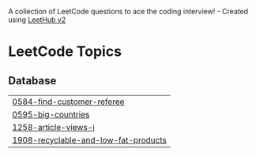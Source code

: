 A collection of LeetCode questions to ace the coding interview! - Created using [LeetHub v2](https://github.com/arunbhardwaj/LeetHub-2.0)
<!---LeetCode Topics Start-->
# LeetCode Topics
## Database
|  |
| ------- |
| [0584-find-customer-referee](https://github.com/Airuikeric/LeetCode/tree/master/0584-find-customer-referee) |
| [0595-big-countries](https://github.com/Airuikeric/LeetCode/tree/master/0595-big-countries) |
| [1258-article-views-i](https://github.com/Airuikeric/LeetCode/tree/master/1258-article-views-i) |
| [1908-recyclable-and-low-fat-products](https://github.com/Airuikeric/LeetCode/tree/master/1908-recyclable-and-low-fat-products) |
<!---LeetCode Topics End-->